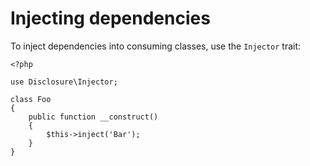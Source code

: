 # Injecting dependencies

To inject dependencies into consuming classes, use the `Injector` trait:

    <?php

    use Disclosure\Injector;

    class Foo
    {
        public function __construct()
        {
            $this->inject('Bar');
        }
    }

